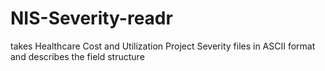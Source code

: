 # NIS-Severity-readr
takes Healthcare Cost and Utilization Project Severity files in ASCII format and describes the field structure
